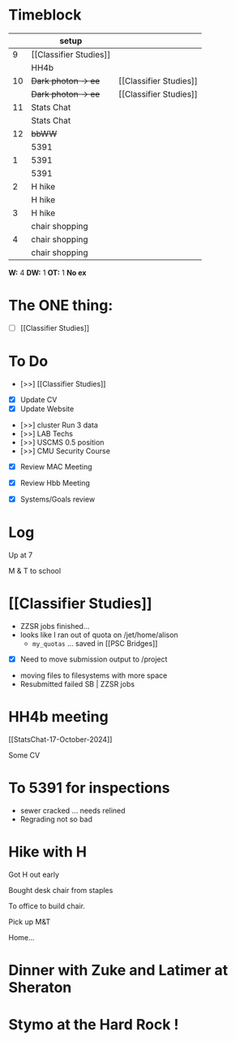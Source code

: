 # Timeblock

|     | setup                  |                        |
| --- | ---------------------- | ---------------------- |
| 9   | [[Classifier Studies]] |                        |
|     | HH4b                   |                        |
| 10  | ~~Dark photon -> ee~~  | [[Classifier Studies]] |
|     | ~~Dark photon -> ee~~  | [[Classifier Studies]] |
| 11  | Stats Chat             |                        |
|     | Stats Chat             |                        |
| 12  | ~~bbWW~~               |                        |
|     | 5391                   |                        |
| 1   | 5391                   |                        |
|     | 5391                   |                        |
| 2   | H hike                 |                        |
|     | H hike                 |                        |
| 3   | H hike                 |                        |
|     | chair shopping         |                        |
| 4   | chair shopping         |                        |
|     | chair shopping         |                        |

**W:** 4 
**DW:** 1
**OT:** 1
**No ex**

# The ONE thing: 
- [ ] [[Classifier Studies]]


# To Do
- [>>]  [[Classifier Studies]]
- [x] Update CV  
- [x] Update Website
- [>>] cluster Run 3 data
- [>>] LAB Techs
- [>>] USCMS 0.5 position
- [>>] CMU Security Course
- [x] Review MAC Meeting
- [x] Review Hbb Meeting
- [x] Systems/Goals review


# Log

Up at 7 

M & T to school 

# [[Classifier Studies]]
- ZZSR jobs finished...
- looks like I ran out of quota on /jet/home/alison
	- `my_quotas` ... saved in [[PSC Bridges]]
- [x] Need to move submission output to /project
- moving files to filesystems with more space
- Resubmitted failed SB | ZZSR jobs

# HH4b meeting


[[StatsChat-17-October-2024]]


Some CV


# To 5391 for inspections
- sewer cracked ... needs relined
- Regrading not so bad

# Hike with H

Got H out early

Bought desk chair from staples 

To office to build chair. 

Pick up M&T 

Home... 


# Dinner with Zuke and Latimer at Sheraton 


# Stymo at the Hard Rock  !

